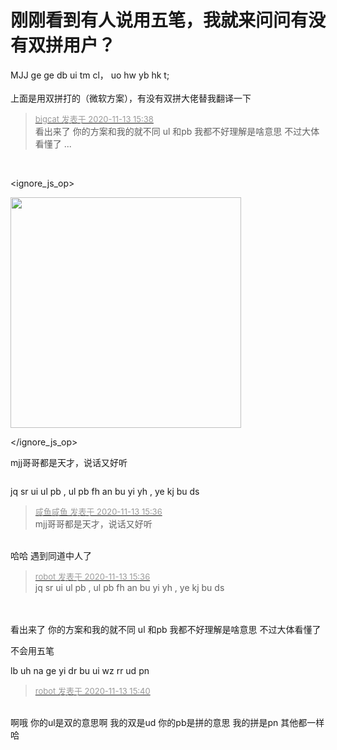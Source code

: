 # 刚刚看到有人说用五笔，我就来问问有没有双拼用户？


MJJ ge ge db ui tm cl， uo hw yb hk t;<br />
<br />
上面是用双拼打的（微软方案），有没有双拼大佬替我翻译一下<img src="static/image/smiley/yct/019.gif" smilieid="49" border="0" alt="" />

<div class="quote"><blockquote><font size="2"><a href="https://www.hostloc.com/forum.php?mod=redirect&amp;goto=findpost&amp;pid=9448774&amp;ptid=766257" target="_blank"><font color="#999999">bigcat 发表于 2020-11-13 15:38</font></a></font><br />
看出来了 你的方案和我的就不同 ul 和pb 我都不好理解是啥意思 不过大体看懂了 ...</blockquote></div><br />
<img src="static/image/smiley/default/lol.gif" smilieid="12" border="0" alt="" /> <br />

<ignore_js_op>

<img id="aimg_141218" aid="141218" src="static/image/common/none.gif" zoomfile="forum.php?mod=attachment&aid=MTQxMjE4fDhlNTE5Njg2fDE2MDk1NDUyOTB8NDczNDR8NzY2MjU3&noupdate=yes&nothumb=yes" file="forum.php?mod=attachment&aid=MTQxMjE4fDhlNTE5Njg2fDE2MDk1NDUyOTB8NDczNDR8NzY2MjU3&noupdate=yes" class="zoom" onclick="zoom(this, this.src, 0, 0, 0)" width="369" id="aimg_141218" inpost="1" onmouseover="showMenu({'ctrlid':this.id,'pos':'12'})" />

<div class="tip tip_4 aimg_tip" id="aimg_141218_menu" style="position: absolute; display: none" disautofocus="true">
<div class="xs0">
<p><strong>Snipaste_2020-11-13_15-39-29.png</strong> <em class="xg1">(9.86 KB, 下载次数: 0)</em></p>
<p>
<a href="forum.php?mod=attachment&amp;aid=MTQxMjE4fDhlNTE5Njg2fDE2MDk1NDUyOTB8NDczNDR8NzY2MjU3&amp;nothumb=yes" target="_blank">下载附件</a>

</p>

<p class="xg1 y">2020-11-13 15:39 上传</p>

</div>
<div class="tip_horn"></div>
</div>

</ignore_js_op>


mjj哥哥都是天才，说话又好听

<img id="aimg_M1lLR" onclick="zoom(this, this.src, 0, 0, 0)" class="zoom" src="https://i.w3tt.com/images/oKA0S.png" onmouseover="img_onmouseoverfunc(this)" onload="thumbImg(this)" border="0" alt="" />

jq sr ui ul pb , ul pb fh an bu yi yh , ye kj bu ds 

<div class="quote"><blockquote><font size="2"><a href="https://www.hostloc.com/forum.php?mod=redirect&amp;goto=findpost&amp;pid=9448753&amp;ptid=766257" target="_blank"><font color="#999999">咸鱼咸鱼 发表于 2020-11-13 15:36</font></a></font><br />
mjj哥哥都是天才，说话又好听</blockquote></div><br />
哈哈 遇到同道中人了

<div class="quote"><blockquote><font size="2"><a href="https://www.hostloc.com/forum.php?mod=redirect&amp;goto=findpost&amp;pid=9448758&amp;ptid=766257" target="_blank"><font color="#999999">robot 发表于 2020-11-13 15:36</font></a></font><br />
jq sr ui ul pb , ul pb fh an bu yi yh , ye kj bu ds</blockquote></div><br />
<br />
看出来了 你的方案和我的就不同 ul 和pb 我都不好理解是啥意思 不过大体看懂了

不会用五笔<img src="static/image/smiley/yct/022.gif" smilieid="42" border="0" alt="" /><img id="aimg_FZMc3" onclick="zoom(this, this.src, 0, 0, 0)" class="zoom" src="https://cdn.jsdelivr.net/gh/hishis/forum-master/public/images/patch.gif" onmouseover="img_onmouseoverfunc(this)" onload="thumbImg(this)" border="0" alt="" />

lb uh na ge yi dr bu ui wz rr ud pn

<div class="quote"><blockquote><font size="2"><a href="https://www.hostloc.com/forum.php?mod=redirect&amp;goto=findpost&amp;pid=9448788&amp;ptid=766257" target="_blank"><font color="#999999">robot 发表于 2020-11-13 15:40</font></a></font></blockquote></div><br />
啊哦 你的ul是双的意思啊 我的双是ud 你的pb是拼的意思 我的拼是pn 其他都一样哈
